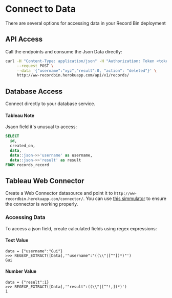 # Connect to Data

There are several options for accessing data in your Record Bin deployment

## API Access

Call the endpoints and consume the Json Data directly:

```bash
curl -H "Content-Type: application/json" -H "Authorization: Token <token>" \
     --request POST \
     --data '{"username":"xyz","result":0, "action": "deleted"}' \
     http://ww-recordbin.herokuapp.com/api/v1/records/
```

## Database Access

Connect directly to your database service.

#### Tableau Note

Jsaon field it's unusual to access:

```SQL
SELECT
  id,
  created_on,
  data,
  data::json->>'username' as username,
  data::json->>'result' as result
FROM records_record
```

## Tableau Web Connector

Create a Web Connector datasource and point it to `http://ww-recordbin.herokuapp.com/connector/`.
You can use [this simmulator](http://tableau.github.io/webdataconnector/Simulator/) to ensure the connector is working properly.

### Accessing Data

To access a json field, create calculated fields using regex expressions:

#### Text Value

```
data = {"username":"Gui"}
>>> REGEXP_EXTRACT([Data],'"username":"((\\"|[^"])*)"')
Gui
```

#### Number Value

```
data = {"result":1}
>>> REGEXP_EXTRACT([Data],'"result":((\\"|[^"!,])*)')
1
```
